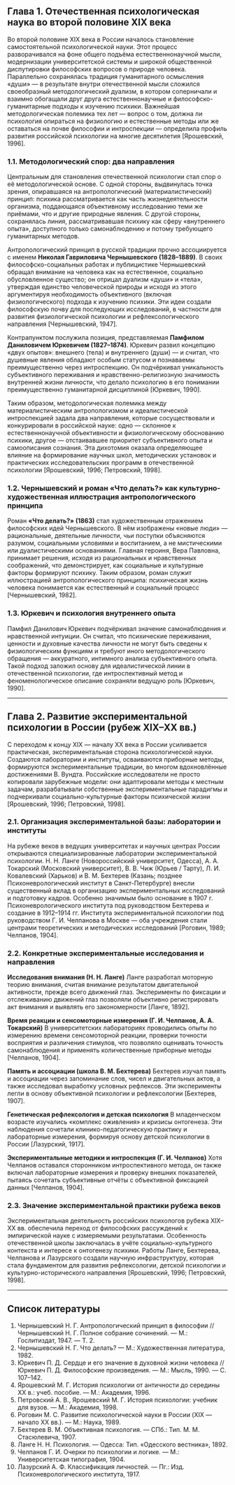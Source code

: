 
## **Глава 1. Отечественная психологическая наука во второй половине XIX века**

Во второй половине XIX века в России началось становление самостоятельной психологической науки. Этот процесс разворачивался на фоне общего подъёма естественнонаучной мысли, модернизации университетской системы и широкой общественной диспутировки философских вопросов о природе человека. Параллельно сохранялась традиция гуманитарного осмысления «души» — в результате внутри отечественной мысли сложился своеобразный методологический дуализм, в котором соперничали и взаимно обогащали друг друга естественнонаучные и философско-гуманитарные подходы к изучению психики. Важнейшая методологическая полемика тех лет — вопрос о том, должна ли психология опираться на физиологию и естественные методы или же оставаться на почве философии и интроспекции — определила профиль развития российской психологии на многие десятилетия \[Ярошевский, 1996].

### **1.1. Методологический спор: два направления**

Центральным для становления отечественной психологии стал спор о её методологической основе. С одной стороны, выдвинулась точка зрения, опиравшаяся на антропологический (материалистический) принцип: психика рассматривается как часть жизнедеятельности организма, поддающаяся объективному исследованию теми же приёмами, что и другие природные явления. С другой стороны, сохранялась линия, рассматривавшая психику как сферу «внутреннего опыта», доступного только самонаблюдению и потому требующего гуманитарных методов.

Антропологический принцип в русской традиции прочно ассоциируется с именем **Николая Гавриловича Чернышевского (1828–1889)**. В своих философско-социальных работах и публицистике Чернышевский обращал внимание на человека как на естественное, социально обусловленное существо; он отрицал дуализм «души» и «тела», утверждая единство человеческой природы и исходя из этого аргументируя необходимость объективного (включая физиологического) подхода к изучению психики. Эти идеи создали философскую почву для последующих исследований, в частности для развития физиологической психологии и рефлексологического направления \[Чернышевский, 1947].

Контрапунктом послужила позиция, представляемая **Памфилом Даниловичем Юркевичем (1827–1874)**. Юркевич развил концепцию «двух опытов»: внешнего (тела) и внутреннего (души) — и считал, что душевные явления обладают особым статусом и познаваемы преимущественно через интроспекцию. Он подчёркивал уникальность субъективного переживания и нравственно-религиозную значимость внутренней жизни личности, что делало психологию в его понимании преимущественно гуманитарной дисциплиной \[Юркевич, 1990].

Таким образом, методологическая полемика между материалистическим антропологизмом и идеалистической интроспекцией задала два направления, которые сосуществовали и конкурировали в российской науке: одно — склонное к естественнонаучной объективности и физиологическому обоснованию психики, другое — отстаивавшее приоритет субъективного опыта и самоописания сознания. Эта дихотомия оказала определяющее влияние на формирование научных школ, методических установок и практических исследовательских программ в отечественной психологии \[Ярошевский, 1996; Петровский, 1998].

### **1.2. Чернышевский и роман «Что делать?» как культурно-художественная иллюстрация антропологического принципа**

Роман **«Что делать?» (1863)** стал художественным отражением философских идей Чернышевского. В нём изображены «новые люди» — рациональные, деятельные личности, чьи поступки объясняются разумом, социальными условиями и воспитанием, а не мистическими или дуалистическими основаниями. Главная героиня, Вера Павловна, принимает решения, исходя из рациональных и нравственных соображений, что демонстрирует, как социальные и культурные факторы формируют психику. Таким образом, роман служит иллюстрацией антропологического принципа: психическая жизнь человека понимается как естественный и социальный процесс \[Чернышевский, 1982].

### **1.3. Юркевич и психология внутреннего опыта**

Памфил Данилович Юркевич подчёркивал значение самонаблюдения и нравственной интуиции. Он считал, что психические переживания, ценности и духовные качества личности не могут быть сведены к физиологическим функциям и требуют иного методологического обращения — аккуратного, интимного анализа субъективного опыта. Такой подход заложил основу для идеалистической линии в отечественной психологии, где интроспективный метод и феноменологическое описание сохраняли ведущую роль \[Юркевич, 1990].

---

## **Глава 2. Развитие экспериментальной психологии в России (рубеж XIX–XX вв.)**

С переходом к концу XIX — началу XX века в России усиливается практическая, экспериментальная сторона психологической науки. Создаются лаборатории и институты, осваиваются приборные методы, формируются экспериментальные традиции, во многом вдохновлённые достижениями В. Вундта. Российские исследователи не просто копировали зарубежные модели: они адаптировали методы к местным задачам, разрабатывали собственные экспериментальные парадигмы и подчеркивали социально-культурные факторы психической жизни \[Ярошевский, 1996; Петровский, 1998].

### **2.1. Организация экспериментальной базы: лаборатории и институты**

На рубеже веков в ведущих университетах и научных центрах России открываются специализированные лаборатории экспериментальной психологии. Н. Н. Ланге (Новороссийский университет, Одесса), А. А. Токарский (Московский университет), В. В. Чиж (Юрьев / Тарту), Л. И. Ковалевский (Харьков) и В. М. Бехтерев (Казань; позднее Психоневрологический институт в Санкт-Петербурге) внесли существенный вклад в организацию экспериментальных исследований и подготовку кадров. Особенно значимым было основание в 1907 г. Психоневрологического института под руководством Бехтерева и создание в 1912–1914 гг. Института экспериментальной психологии под руководством Г. И. Челпанова в Москве — оба учреждения стали центрами теоретических и методических исследований \[Роговин, 1989; Челпанов, 1904].

### **2.2. Конкретные экспериментальные исследования и направления**

**Исследования внимания (Н. Н. Ланге)**
Ланге разработал моторную теорию внимания, считая внимание результатом двигательной активности, прежде всего движений глаз. Эксперименты по фиксации и отслеживанию движений глаз позволяли объективно регистрировать акт внимания и выявлять его закономерности \[Ланге, 1892].

**Время реакции и сенсомоторные измерения (Г. И. Челпанов, А. А. Токарский)**
В университетских лабораториях проводились опыты по измерению времени сенсомоторной реакции, проверки точности восприятия и различения стимулов, что позволяло оценивать точность самонаблюдения и применять количественные приборные методы \[Челпанов, 1904].

**Память и ассоциации (школа В. М. Бехтерева)**
Бехтерев изучал память и ассоциации через запоминание слов, чисел и двигательных актов, а также исследовал выработку условных рефлексов. Эти эксперименты легли в основу объективной психологии и рефлексологии \[Бехтерев, 1907].

**Генетическая рефлексология и детская психология**
В младенческом возрасте изучались «комплекс оживления» и кризисы онтогенеза. Эти наблюдения сочетали клинико-педагогическую практику и лабораторные измерения, формируя основу детской психологии в России \[Лазурский, 1917].

**Экспериментальные методики и интроспекция (Г. И. Челпанов)**
Хотя Челпанов оставался сторонником интроспективного метода, он также включал лабораторные измерения и проверку внешних показателей, пытаясь сочетать субъективные отчёты с объективной фиксацией данных \[Челпанов, 1904].

### **2.3. Значение экспериментальной практики рубежа веков**

Экспериментальная деятельность российских психологов рубежа XIX–XX вв. обеспечила переход от философских рассуждений к эмпирической науке с измеряемыми результатами. Особенность отечественной школы заключалась в учёте социально-культурного контекста и интересе к онтогенезу психики. Работы Ланге, Бехтерева, Челпанова и Лазурского создали научную инфраструктуру, которая стала фундаментом для развития рефлексологии, детской психологии и культурно-исторического направления \[Ярошевский, 1996; Петровский, 1998].

---

## **Список литературы**

1. Чернышевский Н. Г. Антропологический принцип в философии // Чернышевский Н. Г. Полное собрание сочинений. — М.: Гослитиздат, 1947. — Т. 2.
2. Чернышевский Н. Г. Что делать? — М.: Художественная литература, 1982.
3. Юркевич П. Д. Сердце и его значение в духовной жизни человека // Юркевич П. Д. Философские произведения. — М.: Мысль, 1990. — С. 107–142.
4. Ярошевский М. Г. История психологии от античности до середины XX в.: учеб. пособие. — М.: Академия, 1996.
5. Петровский А. В., Ярошевский М. Г. История психологии: учебник для вузов. — М.: Академия, 1998.
6. Роговин М. С. Развитие психологической науки в России (XIX — начало XX вв.). — М.: Наука, 1989.
7. Бехтерев В. М. Объективная психология. — СПб.: Тип. М. М. Стасюлевича, 1907.
8. Ланге Н. Н. Психология. — Одесса: Тип. «Одесского вестника», 1892.
9. Челпанов Г. И. Очерки по психологии и логике. — М.: Университетская типография, 1904.
10. Лазурский А. Ф. Классификация личностей. — Пг.: Изд. Психоневрологического института, 1917.